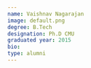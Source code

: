 ```yaml
---
name: Vaishnav Nagarajan
image: default.png
degree: B.Tech
designation: Ph.D CMU
graduated year: 2015
bio:
type: alumni
---
```

